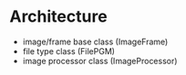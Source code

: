 # Architecture

- image/frame base class (ImageFrame)
- file type class (FilePGM)
- image processor class (ImageProcessor)
